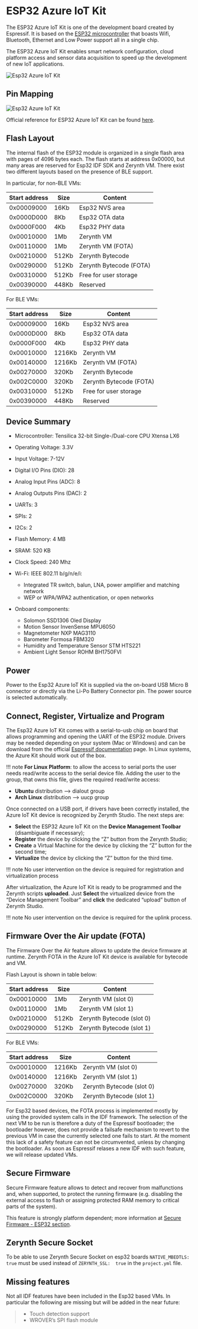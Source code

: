 # ESP32 Azure IoT Kit

The ESP32 Azure IoT Kit is one of the development board created by Espressif. It is based on the  [ESP32 microcontroller](https://espressif.com/en/products/hardware/esp32/overview)  that boasts Wifi, Bluetooth, Ethernet and Low Power support all in a single chip.

The ESP32 Azure IoT Kit enables smart network configuration, cloud platform access and sensor data acquisition to speed up the development of new IoT applications.


![Esp32 Azure IoT Kit](img/esp32_azure_iot_kit.png)

## Pin Mapping

![Esp32 Azure IoT Kit](img/esp32_azure_iot_kit_comm.jpg)

Official reference for ESP32 Azure IoT Kit can be found  [here](https://www.espressif.com/en/products/devkits/esp32-azure-kit/overview).

## Flash Layout

The internal flash of the ESP32 module is organized in a single flash area with pages of 4096 bytes each. The flash starts at address 0x00000, but many areas are reserved for Esp32 IDF SDK and Zerynth VM. There exist two different layouts based on the presence of BLE support.

In particular, for non-BLE VMs:


| Start address | Size  | Content                 |
|---------------|-------|-------------------------|
| 0x00009000    | 16Kb  | Esp32 NVS area          |
| 0x0000D000    | 8Kb   | Esp32 OTA data          |
| 0x0000F000    | 4Kb   | Esp32 PHY data          |
| 0x00010000    | 1Mb   | Zerynth VM              |
| 0x00110000    | 1Mb   | Zerynth VM (FOTA)       |
| 0x00210000    | 512Kb | Zerynth Bytecode        |
| 0x00290000    | 512Kb | Zerynth Bytecode (FOTA) |
| 0x00310000    | 512Kb | Free for user storage   |
| 0x00390000    | 448Kb | Reserved                |


For BLE VMs:


| Start address | Size   | Content                 |
|---------------|--------|-------------------------|
| 0x00009000    | 16Kb   | Esp32 NVS area          |
| 0x0000D000    | 8Kb    | Esp32 OTA data          |
| 0x0000F000    | 4Kb    | Esp32 PHY data          |
| 0x00010000    | 1216Kb | Zerynth VM              |
| 0x00140000    | 1216Kb | Zerynth VM (FOTA)       |
| 0x00270000    | 320Kb  | Zerynth Bytecode        |
| 0x002C0000    | 320Kb  | Zerynth Bytecode (FOTA) |
| 0x00310000    | 512Kb  | Free for user storage   |
| 0x00390000    | 448Kb  | Reserved                |


## Device Summary

-   Microcontroller: Tensilica 32-bit Single-/Dual-core CPU Xtensa LX6
    
-   Operating Voltage: 3.3V
    
-   Input Voltage: 7-12V
    
-   Digital I/O Pins (DIO): 28
    
-   Analog Input Pins (ADC): 8
    
-   Analog Outputs Pins (DAC): 2
    
-   UARTs: 3
    
-   SPIs: 2
    
-   I2Cs: 2
    
-   Flash Memory: 4 MB
    
-   SRAM: 520 KB
    
-   Clock Speed: 240 Mhz
    
-   Wi-Fi: IEEE 802.11 b/g/n/e/i:
    
    -   Integrated TR switch, balun, LNA, power amplifier and matching network
    -   WEP or WPA/WPA2 authentication, or open networks
    
-   Onboard components:
    
    -   Solomon SSD1306 Oled Display
    -   Motion Sensor InvenSense MPU6050
    -   Magnetometer NXP MAG3110
    -   Barometer Formosa FBM320
    -   Humidity and Temperature Sensor STM HTS221
    -   Ambient Light Sensor ROHM BH1750FVI
    

## Power

Power to the Esp32 Azure IoT Kit is supplied via the on-board USB Micro B connector or directly via the Li-Po Battery Connector pin. The power source is selected automatically.

## Connect, Register, Virtualize and Program

The Esp32 Azure IoT Kit comes with a serial-to-usb chip on board that allows programming and opening the UART of the ESP32 module. Drivers may be needed depending on your system (Mac or Windows) and can be download from the official  [Espressif documentation](http://esp-idf.readthedocs.io/en/latest/get-started/establish-serial-connection.html)  page. In Linux systems, the Azure Kit should work out of the box.

!!! note
	**For Linux Platform**: to allow the access to serial ports the user needs read/write access to the serial device file. Adding the user to the group, that owns this file, gives the required read/write access:

-   **Ubuntu**  distribution –> dialout group
-   **Arch Linux**  distribution –> uucp group

Once connected on a USB port, if drivers have been correctly installed, the Azure IoT Kit device is recognized by Zerynth Studio. The next steps are:

-   **Select**  the ESP32 Azure IoT Kit on the  **Device Management Toolbar**  (disambiguate if necessary);
-   **Register**  the device by clicking the “Z” button from the Zerynth Studio;
-   **Create**  a Virtual Machine for the device by clicking the “Z” button for the second time;
-   **Virtualize**  the device by clicking the “Z” button for the third time.


!!! note
	No user intervention on the device is required for registration and virtualization process

After virtualization, the Azure IoT Kit is ready to be programmed and the Zerynth scripts  **uploaded**. Just  **Select**  the virtualized device from the “Device Management Toolbar” and  **click**  the dedicated “upload” button of Zerynth Studio.

!!! note
	No user intervention on the device is required for the uplink process.

## Firmware Over the Air update (FOTA)

The Firmware Over the Air feature allows to update the device firmware at runtime. Zerynth FOTA in the Azure IoT Kit device is available for bytecode and VM.

Flash Layout is shown in table below:


| Start address | Size  | Content                   |
|---------------|-------|---------------------------|
| 0x00010000    | 1Mb   | Zerynth VM (slot 0)       |
| 0x00110000    | 1Mb   | Zerynth VM (slot 1)       |
| 0x00210000    | 512Kb | Zerynth Bytecode (slot 0) |
| 0x00290000    | 512Kb | Zerynth Bytecode (slot 1) |


For BLE VMs:


| Start address | Size   | Content                   |
|---------------|--------|---------------------------|
| 0x00010000    | 1216Kb | Zerynth VM (slot 0)       |
| 0x00140000    | 1216Kb | Zerynth VM (slot 1)       |
| 0x00270000    | 320Kb  | Zerynth Bytecode (slot 0) |
| 0x002C0000    | 320Kb  | Zerynth Bytecode (slot 1) |


For Esp32 based devices, the FOTA process is implemented mostly by using the provided system calls in the IDF framework. The selection of the next VM to be run is therefore a duty of the Espressif bootloader; the bootloader however, does not provide a failsafe mechanism to revert to the previous VM in case the currently selected one fails to start. At the moment this lack of a safety feature can not be circumvented, unless by changing the bootloader. As soon as Espressif relases a new IDF with such feature, we will release updated VMs.

## Secure Firmware

Secure Firmware feature allows to detect and recover from malfunctions and, when supported, to protect the running firmware (e.g. disabling the external access to flash or assigning protected RAM memory to critical parts of the system).

This feature is strongly platform dependent; more information at  [Secure Firmware - ESP32 section](/latest/reference/core/stdlib/docs/sfw/#watchdogs-for-esp32-devices).

## Zerynth Secure Socket

To be able to use Zerynth Secure Socket on esp32 boards  `NATIVE_MBEDTLS:  true`  must be used instead of  `ZERYNTH_SSL:  true`  in the  `project.yml`  file.

## Missing features

Not all IDF features have been included in the Esp32 based VMs. In particular the following are missing but will be added in the near future:

> -   Touch detection support
> -   WROVER’s SPI flash module
<!--stackedit_data:
eyJoaXN0b3J5IjpbNTM3Mzk2NTE2XX0=
-->